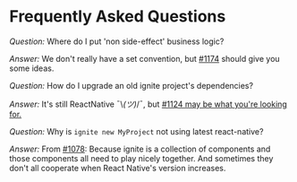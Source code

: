 # Frequently Asked Questions

*Question:* Where do I put 'non side-effect' business logic?

*Answer:* We don't really have a set convention, but [#1174](https://github.com/infinitered/ignite/issues/1174) should give you some ideas.

*Question:* How do I upgrade an old ignite project's dependencies?

*Answer:* It's still ReactNative ¯\\_(ツ)_/¯, but [#1124 may be what you're looking for.](https://github.com/infinitered/ignite/issues/1124)

*Question:* Why is `ignite new MyProject` not using latest react-native?

*Answer:* From [#1078](https://github.com/infinitered/ignite/issues/1078): Because ignite is a collection of components and those components all need to play nicely together. And sometimes they don't all cooperate when React Native's version increases.